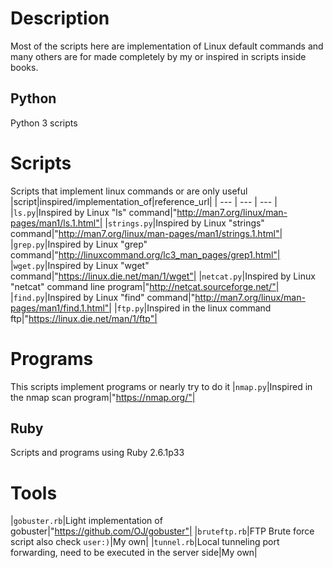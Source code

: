 # Description
Most of the scripts here are implementation of Linux default commands and
many others are for made completely by my or inspired in scripts inside books.
## Python
Python 3 scripts
# Scripts
Scripts  that implement linux commands or are only useful
|script|inspired/implementation_of|reference_url|
| --- | --- | --- |
|`ls.py`|Inspired by Linux "ls" command|"http://man7.org/linux/man-pages/man1/ls.1.html"|
|`strings.py`|Inspired by Linux "strings" command|"http://man7.org/linux/man-pages/man1/strings.1.html"|
|`grep.py`|Inspired by Linux "grep" command|"http://linuxcommand.org/lc3_man_pages/grep1.html"|
|`wget.py`|Inspired by Linux "wget" command|"https://linux.die.net/man/1/wget"|
|`netcat.py`|Inspired by Linux "netcat" command line program|"http://netcat.sourceforge.net/"|
|`find.py`|Inspired by Linux "find" command|"http://man7.org/linux/man-pages/man1/find.1.html"|
|`ftp.py`|Inspired in the linux command ftp|"https://linux.die.net/man/1/ftp"|
# Programs
This scripts implement programs or nearly try to do it
|`nmap.py`|Inspired in the nmap scan program|"https://nmap.org/"|
## Ruby
Scripts and programs using Ruby 2.6.1p33
# Tools
|`gobuster.rb`|Light implementation of gobuster|"https://github.com/OJ/gobuster"|
|`bruteftp.rb`|FTP Brute force script also check `user:)`|My own|
|`tunnel.rb`|Local tunneling port forwarding, need to be executed in the server side|My own|
